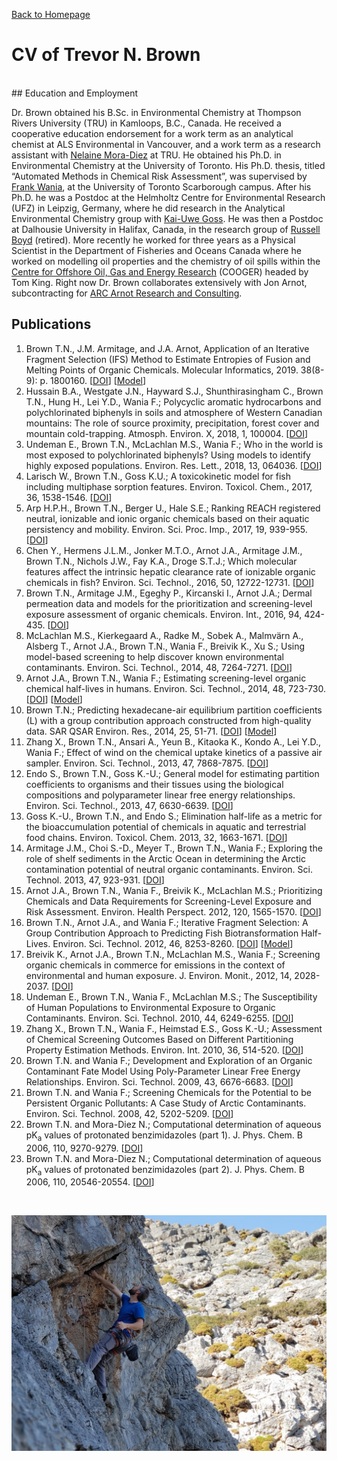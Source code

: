 [Back to Homepage](./index.md)

# CV of Trevor N. Brown
<br/>
## Education and Employment

Dr. Brown obtained his B.Sc. in Environmental Chemistry at Thompson Rivers University (TRU) in Kamloops, B.C., Canada. He received a cooperative education endorsement for a work term as an analytical chemist at ALS Environmental in Vancouver, and a work term as a research assistant with [Nelaine Mora-Diez](http://faculty.tru.ca/nmora/index.htm) at TRU. He obtained his Ph.D. in Environmental Chemistry at the University of Toronto. His Ph.D. thesis, titled “Automated Methods in Chemical Risk Assessment”, was supervised by [Frank Wania](https://www.utsc.utoronto.ca/labs/wania/), at the University of Toronto Scarborough campus. After his Ph.D. he was a Postdoc at the Helmholtz Centre for Environmental Research (UFZ) in Leipzig, Germany, where he did research in the Analytical Environmental Chemistry group with [Kai-Uwe Goss](https://www.ufz.de/index.php?en=39362). He was then a Postdoc at Dalhousie University in Halifax, Canada, in the research group of [Russell Boyd](https://www.dal.ca/faculty/science/chemistry/faculty-staff/our-faculty/emeritus-professors/russell-boyd.html) (retired). More recently he worked for three years as a Physical Scientist in the Department of Fisheries and Oceans Canada where he worked on modelling oil properties and the chemistry of oil spills within the [Centre for Offshore Oil, Gas and Energy Research](https://www.dfo-mpo.gc.ca/science/coe-cde/cooger-crpgee/index-eng.html) (COOGER) headed by Tom King. Right now Dr. Brown collaborates extensively with Jon Arnot, subcontracting for [ARC Arnot Research and Consulting](https://arnotresearch.com/).

## Publications

1.	Brown T.N., J.M. Armitage, and J.A. Arnot, Application of an Iterative Fragment Selection (IFS) Method to Estimate Entropies of Fusion and Melting Points of Organic Chemicals. Molecular Informatics, 2019. 38(8-9): p. 1800160. \[[DOI](https://doi.org/10.1002/minf.201800160)\] \[[Model](https://github.com/tnbrowncontam/ifsapp)\]
2.	Hussain B.A., Westgate J.N., Hayward S.J., Shunthirasingham C., Brown T.N., Hung H., Lei Y.D., Wania F.; Polycyclic aromatic hydrocarbons and polychlorinated biphenyls in soils and atmosphere of Western Canadian mountains: The role of source proximity, precipitation, forest cover and mountain cold-trapping. Atmosph. Environ. X, 2018, 1, 100004. \[[DOI](https://doi.org/10.1016/j.aeaoa.2018.100004)\]
3.	Undeman E., Brown T.N., McLachlan M.S., Wania F.; Who in the world is most exposed to polychlorinated biphenyls? Using models to identify highly exposed populations. Environ. Res. Lett., 2018, 13, 064036. \[[DOI](https://doi.org/10.1088/1748-9326/aac5fe)\]
4.	Larisch W., Brown T.N., Goss K.U.; A toxicokinetic model for fish including multiphase sorption features. Environ. Toxicol. Chem., 2017, 36, 1538-1546. \[[DOI](https://doi.org/10.1002/etc.3677)\]
5.	Arp H.P.H., Brown T.N., Berger U., Hale S.E.; Ranking REACH registered neutral, ionizable and ionic organic chemicals based on their aquatic persistency and mobility. Environ. Sci. Proc. Imp., 2017, 19, 939-955.  \[[DOI](https://doi.org/10.1039/C7EM00158D)\]
6.	Chen Y., Hermens J.L.M., Jonker M.T.O., Arnot J.A., Armitage J.M., Brown T.N., Nichols J.W., Fay K.A., Droge S.T.J.; Which molecular features affect the intrinsic hepatic clearance rate of ionizable organic chemicals in fish? Environ. Sci. Technol., 2016, 50, 12722-12731. \[[DOI](https://doi.org/10.1021/acs.est.6b03504)\]
7.	Brown T.N., Armitage J.M., Egeghy P., Kircanski I., Arnot J.A.; Dermal permeation data and models for the prioritization and screening-level exposure assessment of organic chemicals. Environ. Int., 2016, 94, 424-435. \[[DOI](https://doi.org/10.1016/j.envint.2016.05.025)\]
8.	McLachlan M.S., Kierkegaard A., Radke M., Sobek A., Malmvärn A., Alsberg T., Arnot J.A., Brown T.N., Wania F., Breivik K., Xu S.; Using model-based screening to help discover known environmental contaminants. Environ. Sci. Technol., 2014, 48, 7264-7271. \[[DOI](https://doi.org/10.1021/es5010544)\]
9.	Arnot J.A., Brown T.N., Wania F.; Estimating screening-level organic chemical half-lives in humans. Environ. Sci. Technol., 2014, 48, 723-730. \[[DOI](https://doi.org/10.1021/es4029414)\] \[[Model](https://github.com/tnbrowncontam/ifsapp)\]
10.	Brown T.N.; Predicting hexadecane-air equilibrium partition coefficients (L) with a group contribution approach constructed from high-quality data. SAR QSAR Environ. Res., 2014, 25, 51-71. \[[DOI](https://doi.org/10.1080/1062936X.2013.841286)\] \[[Model](https://github.com/tnbrowncontam/ifsapp)\]
11.	Zhang X., Brown T.N., Ansari A., Yeun B., Kitaoka K., Kondo A., Lei Y.D., Wania F.; Effect of wind on the chemical uptake kinetics of a passive air sampler. Environ. Sci. Technol., 2013, 47, 7868-7875. \[[DOI](https://doi.org/10.1021/es401486f)\]
12.	Endo S., Brown T.N., Goss K.-U.; General model for estimating partition coefficients to organisms and their tissues using the biological compositions and polyparameter linear free energy relationships. Environ. Sci. Technol., 2013, 47, 6630-6639. \[[DOI](https://doi.org/10.1021/es401772m)\]
13.	Goss K.-U., Brown T.N., and Endo S.; Elimination half-life as a metric for the bioaccumulation potential of chemicals in aquatic and terrestrial food chains. Environ. Toxicol. Chem. 2013, 32, 1663-1671. \[[DOI](https://doi.org/10.1002/etc.2229)\]
14.	Armitage J.M., Choi S.-D., Meyer T., Brown T.N., Wania F.; Exploring the role of shelf sediments in the Arctic Ocean in determining the Arctic contamination potential of neutral organic contaminants. Environ. Sci. Technol. 2013, 47, 923-931. \[[DOI](https://doi.org/10.1021/es304276g)\]
15.	Arnot J.A., Brown T.N., Wania F., Breivik K., McLachlan M.S.; Prioritizing Chemicals and Data Requirements for Screening-Level Exposure and Risk Assessment. Environ. Health Perspect. 2012, 120, 1565-1570. \[[DOI](https://doi.org/10.1289/ehp.1205355)\]
16.	Brown T.N., Arnot J.A., and Wania F.; Iterative Fragment Selection: A Group Contribution Approach to Predicting Fish Biotransformation Half-Lives. Environ. Sci. Technol. 2012, 46, 8253-8260. \[[DOI](https://doi.org/10.1021/es301182a)\] \[[Model](https://github.com/tnbrowncontam/ifsapp)\]
17.	Breivik K., Arnot J.A., Brown T.N., McLachlan M.S., Wania F.; Screening organic chemicals in commerce for emissions in the context of environmental and human exposure. J. Environ. Monit., 2012, 14, 2028-2037. \[[DOI](https://doi.org/10.1039/C2EM30259D)\]
18.	Undeman E., Brown T.N., Wania F., McLachlan M.S.; The Susceptibility of Human Populations to Environmental Exposure to Organic Contaminants. Environ. Sci. Technol. 2010, 44, 6249-6255. \[[DOI](https://doi.org/10.1021/es1009339)\]
19.	Zhang X., Brown T.N., Wania F., Heimstad E.S., Goss K.-U.; Assessment of Chemical Screening Outcomes Based on Different Partitioning Property Estimation Methods. Environ. Int. 2010, 36, 514-520. \[[DOI](https://doi.org/10.1016/j.envint.2010.03.010)\]
20.	Brown T.N. and Wania F.; Development and Exploration of an Organic Contaminant Fate Model Using Poly-Parameter Linear Free Energy Relationships. Environ. Sci. Technol. 2009, 43, 6676-6683. \[[DOI](https://doi.org/10.1021/es901205j)\]
21.	Brown T.N. and Wania F.; Screening Chemicals for the Potential to be Persistent Organic Pollutants: A Case Study of Arctic Contaminants. Environ. Sci. Technol. 2008, 42, 5202-5209. \[[DOI](https://doi.org/10.1021/es8004514)\]
22.	Brown T.N. and Mora-Diez N.; Computational determination of aqueous pK<sub>a</sub> values of protonated benzimidazoles (part 1). J. Phys. Chem. B 2006, 110, 9270-9279. \[[DOI](https://doi.org/10.1021/jp055084i)\]
23.	Brown T.N. and Mora-Diez N.; Computational determination of aqueous pK<sub>a</sub> values of protonated benzimidazoles (part 2). J. Phys. Chem. B 2006, 110, 20546-20554. \[[DOI](https://doi.org/10.1021/jp0639501)\]

<br/>

![TNB Kalymnos 2018](./images/tnb_pic02.jpg)
